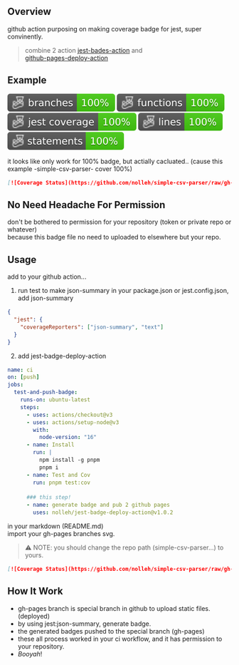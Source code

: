 ## Overview

github action purposing on making coverage badge for jest,
super convinently.

> combine 2 action [jest-bades-action](https://github.com/jpb06/jest-badges-action)
> and  
> [github-pages-deploy-action](https://github.com/JamesIves/github-pages-deploy-action)

## Example


[![Coverage Branches](https://github.com/nolleh/simple-csv-parser/raw/gh-pages/badges/coverage-branches.svg?raw=true)](https://nolleh.github.io/simple-csv-parser/badges/coverage-branches.svg?raw=true)
[![Coverage Functions](https://github.com/nolleh/simple-csv-parser/raw/gh-pages/badges/coverage-functions.svg?raw=true)](https://nolleh.github.io/simple-csv-parser/badges/coverage-functions.svg?raw=true)
[![Coverage](https://github.com/nolleh/simple-csv-parser/raw/gh-pages/badges/coverage-jest%20coverage.svg?raw=true)](https://nolleh.github.io/simple-csv-parser/badges/coverage-jest%20coverage.svg?raw=true)
[![Coverage Lines](https://github.com/nolleh/simple-csv-parser/raw/gh-pages/badges/coverage-lines.svg?raw=true)](https://nolleh.github.io/simple-csv-parser/badges/coverage-lines.svg?raw=true)
[![Coverage Statements](https://github.com/nolleh/simple-csv-parser/raw/gh-pages/badges/coverage-statements.svg?raw=true)](https://nolleh.github.io/simple-csv-parser/badges/coverage-statements.svg?raw=true)

it looks like only work for 100% badge, but actially cacluated.. (cause this example -simple-csv-parser- cover 100%)

```markdown
[![Coverage Status](https://github.com/nolleh/simple-csv-parser/raw/gh-pages/badges/coverage-jest%20coverage.svg?raw=true)](https://nolleh.github.io/simple-csv-parser/badges/coverage-jest%20coverage.svg?raw=true)
```

## No Need Headache For Permission

don't be bothered to permission for your repository (token or private repo or whatever)  
because this badge file no need to uploaded to elsewhere but your repo.

## Usage

add to your github action...

1. run test to make json-summary
in your package.json or jest.config.json, add json-summary

```json
{
  "jest": {
    "coverageReporters": ["json-summary", "text"]
  }
}
```
2. add jest-badge-deploy-action

```yaml
name: ci
on: [push]
jobs:
  test-and-push-badge:
    runs-on: ubuntu-latest
    steps:
      - uses: actions/checkout@v3
      - uses: actions/setup-node@v3
        with:
          node-version: "16"
      - name: Install
        run: |
          npm install -g pnpm
          pnpm i
      - name: Test and Cov
        run: pnpm test:cov

      ### this step!
      - name: generate badge and pub 2 github pages
        uses: nolleh/jest-badge-deploy-action@v1.0.2
```

in your markdown (README.md)  
import your gh-pages branches svg.

> ⚠️ NOTE: you should change the repo path (simple-csv-parser...) to yours.

```markdown
[![Coverage Status](https://github.com/nolleh/simple-csv-parser/raw/gh-pages/badges/coverage-jest%20coverage.svg?raw=true)](https://nolleh.github.io/simple-csv-parser/badges/coverage-jest%20coverage.svg?raw=true)
```

## How It Work

- gh-pages branch is special branch in github to upload static files. (deployed)
- by using jest:json-summary, generate badge.
- the generated badges pushed to the special branch (gh-pages)
- these all process worked in your ci workflow, and it has permission to your repository.
- *Booyah*!
